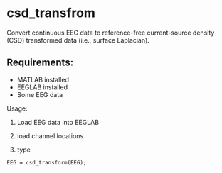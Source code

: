 # csd_transfrom
Convert continuous EEG data to reference-free current-source density (CSD) transformed data (i.e., surface Laplacian). 

## Requirements:

- MATLAB installed
- EEGLAB installed
- Some EEG data


Usage:

1) Load EEG data into EEGLAB

2) load channel locations

3) type 

```EEG = csd_transform(EEG);```
